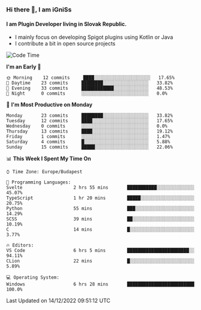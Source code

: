 ### Hi there 👋, I am iGniSs

#### I am Plugin Developer living in Slovak Republic.
- I mainly focus on developing Spigot plugins using Kotlin or Java
- I contribute a bit in open source projects

<!--START_SECTION:waka-->
![Code Time](http://img.shields.io/badge/Code%20Time-982%20hrs%2026%20mins-blue)

**I'm an Early 🐤** 

```text
🌞 Morning    12 commits     ████░░░░░░░░░░░░░░░░░░░░░   17.65% 
🌆 Daytime    23 commits     ████████░░░░░░░░░░░░░░░░░   33.82% 
🌃 Evening    33 commits     ████████████░░░░░░░░░░░░░   48.53% 
🌙 Night      0 commits      ░░░░░░░░░░░░░░░░░░░░░░░░░   0.0%

```
📅 **I'm Most Productive on Monday** 

```text
Monday       23 commits     ████████░░░░░░░░░░░░░░░░░   33.82% 
Tuesday      12 commits     ████░░░░░░░░░░░░░░░░░░░░░   17.65% 
Wednesday    0 commits      ░░░░░░░░░░░░░░░░░░░░░░░░░   0.0% 
Thursday     13 commits     ████░░░░░░░░░░░░░░░░░░░░░   19.12% 
Friday       1 commits      ░░░░░░░░░░░░░░░░░░░░░░░░░   1.47% 
Saturday     4 commits      █░░░░░░░░░░░░░░░░░░░░░░░░   5.88% 
Sunday       15 commits     █████░░░░░░░░░░░░░░░░░░░░   22.06%

```


📊 **This Week I Spent My Time On** 

```text
⌚︎ Time Zone: Europe/Budapest

💬 Programming Languages: 
Svelte                   2 hrs 55 mins       ███████████░░░░░░░░░░░░░░   45.07% 
TypeScript               1 hr 20 mins        █████░░░░░░░░░░░░░░░░░░░░   20.75% 
Python                   55 mins             ███░░░░░░░░░░░░░░░░░░░░░░   14.29% 
SCSS                     39 mins             ██░░░░░░░░░░░░░░░░░░░░░░░   10.19% 
C                        14 mins             █░░░░░░░░░░░░░░░░░░░░░░░░   3.77%

🔥 Editors: 
VS Code                  6 hrs 5 mins        ███████████████████████░░   94.11% 
CLion                    22 mins             █░░░░░░░░░░░░░░░░░░░░░░░░   5.89%

💻 Operating System: 
Windows                  6 hrs 28 mins       █████████████████████████   100.0%

```


 Last Updated on 14/12/2022 09:51:12 UTC
<!--END_SECTION:waka-->